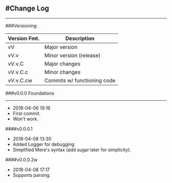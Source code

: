 #Change Log
-
---
###Versioning:

Version Fmt.	| Description
-------------	|--------------------------------
vV 				| Major version
vV.v 			| Minor version (release)
vV.v.C			| Major changes
vV.v.C.c		| Minor changes
vV.v.C.cw		| Commits w/ functioning code

###v0.0.0 Foundations
**************************

* 2018-04-06 19:16
* First commit.
* Won't work.

####v0.0.0.1
* 2018-04-08 13:30
* Added Logger for debugging
* Simplified Mere's syntax (add sugar later for simplicity).

####v0.0.0.2w
* 2018-04-08 17:17
* Supports parsing.
